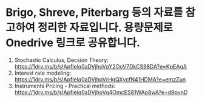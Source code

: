# Brigo, Shreve, Piterbarg 등의 자료를 참고하여 정리한 자료입니다. 용량문제로 Onedrive 링크로 공유합니다.

1. Stochastic Calculus, Decsion Theory: https://1drv.ms/b/s!ApfIelq0aDVjhoVpY2OoV7DkCS98DA?e=KpEAqA
2. Interest rate modeling: https://1drv.ms/b/s!ApfIelq0aDVjhoVrHgQXycfN41HDMA?e=emzZun
3. Instruments Pricing - Practical methods: https://1drv.ms/b/s!ApfIelq0aDVjhoVq4OmcES81WAp8wA?e=d9pvnD 
